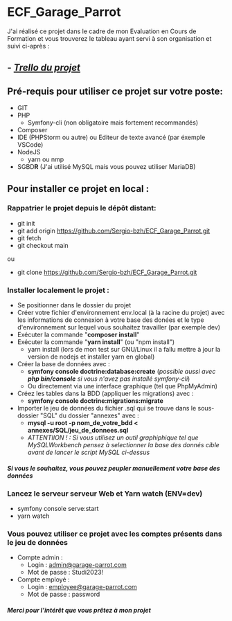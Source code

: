 # ECF_Garage_Parrot
J'ai réalisé ce projet dans le cadre de mon Evaluation en Cours de Formation et vous trouverez le tableau ayant servi à son organisation et suivi ci-après : 
## - _[Trello du projet](https://trello.com/b/hfWvDwmv/ecfgarageparrot)_

## Pré-requis pour utiliser ce projet sur votre poste:
- GIT
- PHP
  - Symfony-cli (non obligatoire mais fortement recommandés)
- Composer
- IDE (PHPStorm ou autre) ou Editeur de texte avancé (par éxemple VSCode)
- NodeJS
  - yarn ou nmp
- SGBD**R** (J'ai utilisé MySQL mais vous pouvez utiliser MariaDB)

## Pour installer ce projet en local :
### Rappatrier le projet depuis le dépôt distant:
- git init
- git add origin https://github.com/Sergio-bzh/ECF_Garage_Parrot.git
- git fetch
- git checkout main

ou

- git clone https://github.com/Sergio-bzh/ECF_Garage_Parrot.git

### Installer localement le projet :
- Se positionner dans le dossier du projet
- Créer votre fichier d'environnement env.local (à la racine du projet) avec les informations de connexion à votre base des donées et le type d'environnement sur lequel vous souhaitez travailler (par exemple dev) 
- Exécuter la commande "**composer install**"
- Exécuter la commande "**yarn install**" (ou "npm install")
  - yarn install (lors de mon test sur GNU/Linux il a fallu mettre à jour la version de nodejs et installer yarn en global)
- Créer la base de données avec : 
  - **symfony console doctrine:database:create** (_possible aussi avec **php bin/console** si vous n'avez pas installé symfony-cli_)
  - Ou directement via une interface graphique (tel que PhpMyAdmin)
- Créez les tables dans la BDD (appliquer les migrations) avec :
  - **symfony console doctrine:migrations:migrate**
- Importer le jeu de données du fichier .sql qui se trouve dans le sous-dossier "SQL" du dossier "annexes" avec :
  - **mysql -u root -p nom_de_votre_bdd < annexes/SQL/jeu_de_donnees.sql**
  - _ATTENTIION ! : Si vous utilisez un outil graphiphique tel que MySQLWorkbench pensez à selectionner la base des donnés cible avant de lancer le script MySQL ci-dessus_
#### _Si vous le souhaitez, vous pouvez peupler manuellement votre base des données_

### Lancez le serveur serveur Web et Yarn watch (ENV=dev)
- symfony console serve:start
- yarn watch
### Vous pouvez utiliser ce projet avec les comptes présents dans le jeu de données
- Compte admin :
  - Login : admin@garage-parrot.com
  - Mot de passe : Studi2023!
- Compte employé : 
  - Login : employee@garage-parrot.com
  - Mot de passe : password
#### _Merci pour l'intérêt que vous prêtez à mon projet_
